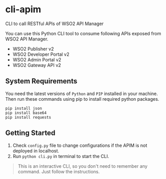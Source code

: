 # cli-apim
CLI to call RESTful APIs of WSO2 API Manager

You can use this Python CLI tool to consume following APIs exposed from WSO2 API Manager.
* WSO2 Publisher v2
* WSO2 Developer Portal v2
* WSO2 Admin Portal v2
* WSO2 Gateway API v2

## System Requirements
You need the latest versions of `Python` and `PIP` installed in your machine. Then run these commands using pip to install required python packages.

`pip install json`  
`pip install base64`  
`pip install requests`  

## Getting Started

1. Check `config.py` file to change configurations if the APIM is not deployed in localhost.
2. Run `python cli.py` in terminal to start the CLI. 

> This is an interactive CLI, so you don't need to remember any command. Just follow the instructions.